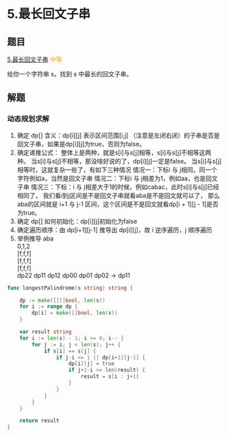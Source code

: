 # 5.最长回文子串

## 题目

[5.最长回文子串](https://leetcode.cn/problems/longest-palindromic-substring/) <span style="color: orange;">中等</span>

给你一个字符串 s，找到 s 中最长的回文子串。

## 解题

### 动态规划求解


1. 确定 dp[] 含义：dp[i][j] 表示区间范围[i,j] （注意是左闭右闭）的子串是否是回文子串，如果是dp[i][j]为true，否则为false。
2. 确定递推公式：
    整体上是两种，就是s[i]与s[j]相等，s[i]与s[j]不相等这两种。
    当s[i]与s[j]不相等，那没啥好说的了，dp[i][j]一定是false。
    当s[i]与s[j]相等时，这就复杂一些了，有如下三种情况
    情况一：下标i 与 j相同，同一个字符例如a，当然是回文子串
    情况二：下标i 与 j相差为1，例如aa，也是回文子串
    情况三：下标：i 与 j相差大于1的时候，例如cabac，此时s[i]与s[j]已经相同了，
    我们看i到j区间是不是回文子串就看aba是不是回文就可以了，
    那么aba的区间就是 i+1 与 j-1 区间，这个区间是不是回文就看dp[i + 1][j - 1]是否为true。
3. 确定 dp[] 如何初始化：dp[i][j]初始化为false
4. 确定遍历顺序：由 dp[i+1][j-1] 推导出 dp[i][j]，故 i 逆序遍历，j 顺序遍历
5. 举例推导
	aba<br/>
	0,1,2<br/>
	[f,f,f]<br/>
	[f,f,f]<br/>
	[f,f,f]<br/>
	dp22 dp11 dp12 dp00 dp01 dp02 -> dp11

```go
func longestPalindrome(s string) string {

	dp := make([][]bool, len(s))
	for i := range dp {
		dp[i] = make([]bool, len(s))
	}

	var result string
	for i := len(s) - 1; i >= 0; i-- {
		for j := i; j < len(s); j++ {
			if s[i] == s[j] {
				if j-i <= 1 || dp[i+1][j-1] {
					dp[i][j] = true
					if j+1-i >= len(result) {
						result = s[i : j+1]
					}
				}
			}
		}
	}

	return result
}
```
